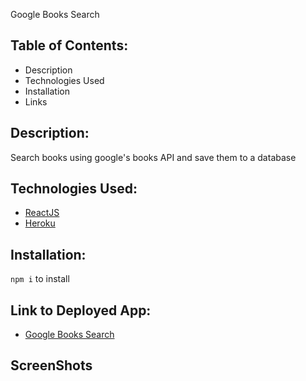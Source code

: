  Google Books Search

## Table of Contents:
* Description  
* Technologies Used
* Installation 
* Links 


## Description:
Search books using google's books API and save them to a database


## Technologies Used: 
* [ReactJS](https://reactjs.org/)
* [Heroku](https://www.heroku.com/)


## Installation:
 ```npm i``` to install  

## Link to Deployed App: 
* [Google Books Search](https://thawing-river-48288.herokuapp.com/)

## ScreenShots

